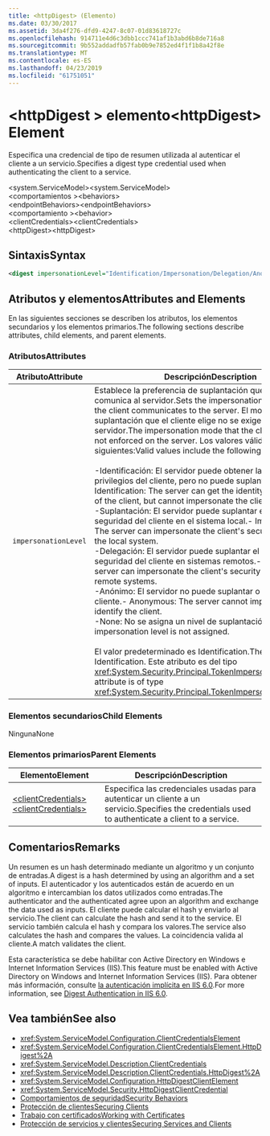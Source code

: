 ```yaml
---
title: <httpDigest> (Elemento)
ms.date: 03/30/2017
ms.assetid: 3da4f276-dfd9-4247-8c07-01d83618727c
ms.openlocfilehash: 914711e4d6c3dbb1ccc741af1b3abd6b8de716a8
ms.sourcegitcommit: 9b552addadfb57fab0b9e7852ed4f1f1b8a42f8e
ms.translationtype: MT
ms.contentlocale: es-ES
ms.lasthandoff: 04/23/2019
ms.locfileid: "61751051"
---
```

# <a name="httpdigest-element"></a><span data-ttu-id="ac3f9-102">\<httpDigest > elemento</span><span class="sxs-lookup"><span data-stu-id="ac3f9-102">\<httpDigest> Element</span></span>
<span data-ttu-id="ac3f9-103">Especifica una credencial de tipo de resumen utilizada al autenticar el cliente a un servicio.</span><span class="sxs-lookup"><span data-stu-id="ac3f9-103">Specifies a digest type credential used when authenticating the client to a service.</span></span>  
  
 <span data-ttu-id="ac3f9-104">\<system.ServiceModel></span><span class="sxs-lookup"><span data-stu-id="ac3f9-104">\<system.ServiceModel></span></span>  
<span data-ttu-id="ac3f9-105">\<comportamientos ></span><span class="sxs-lookup"><span data-stu-id="ac3f9-105">\<behaviors></span></span>  
<span data-ttu-id="ac3f9-106">\<endpointBehaviors></span><span class="sxs-lookup"><span data-stu-id="ac3f9-106">\<endpointBehaviors></span></span>  
<span data-ttu-id="ac3f9-107">\<comportamiento ></span><span class="sxs-lookup"><span data-stu-id="ac3f9-107">\<behavior></span></span>  
<span data-ttu-id="ac3f9-108">\<clientCredentials></span><span class="sxs-lookup"><span data-stu-id="ac3f9-108">\<clientCredentials></span></span>  
<span data-ttu-id="ac3f9-109">\<httpDigest></span><span class="sxs-lookup"><span data-stu-id="ac3f9-109">\<httpDigest></span></span>  
  
## <a name="syntax"></a><span data-ttu-id="ac3f9-110">Sintaxis</span><span class="sxs-lookup"><span data-stu-id="ac3f9-110">Syntax</span></span>  
  
```xml  
<digest impersonationLevel="Identification/Impersonation/Delegation/Anonymous/None" />
```  
  
## <a name="attributes-and-elements"></a><span data-ttu-id="ac3f9-111">Atributos y elementos</span><span class="sxs-lookup"><span data-stu-id="ac3f9-111">Attributes and Elements</span></span>  
 <span data-ttu-id="ac3f9-112">En las siguientes secciones se describen los atributos, los elementos secundarios y los elementos primarios.</span><span class="sxs-lookup"><span data-stu-id="ac3f9-112">The following sections describe attributes, child elements, and parent elements.</span></span>  
  
### <a name="attributes"></a><span data-ttu-id="ac3f9-113">Atributos</span><span class="sxs-lookup"><span data-stu-id="ac3f9-113">Attributes</span></span>  
  
|<span data-ttu-id="ac3f9-114">Atributo</span><span class="sxs-lookup"><span data-stu-id="ac3f9-114">Attribute</span></span>|<span data-ttu-id="ac3f9-115">Descripción</span><span class="sxs-lookup"><span data-stu-id="ac3f9-115">Description</span></span>|  
|---------------|-----------------|  
|`impersonationLevel`|<span data-ttu-id="ac3f9-116">Establece la preferencia de suplantación que el cliente comunica al servidor.</span><span class="sxs-lookup"><span data-stu-id="ac3f9-116">Sets the impersonation preference that the client communicates to the server.</span></span> <span data-ttu-id="ac3f9-117">El modo de suplantación que el cliente elige no se exige en el servidor.</span><span class="sxs-lookup"><span data-stu-id="ac3f9-117">The impersonation mode that the client selects is not enforced on the server.</span></span> <span data-ttu-id="ac3f9-118">Los valores válidos son los siguientes:</span><span class="sxs-lookup"><span data-stu-id="ac3f9-118">Valid values include the following:</span></span><br /><br /> <span data-ttu-id="ac3f9-119">-Identificación: El servidor puede obtener la identidad y los privilegios del cliente, pero no puede suplantar al cliente.</span><span class="sxs-lookup"><span data-stu-id="ac3f9-119">-   Identification: The server can get the identity and privileges of the client, but cannot impersonate the client.</span></span><br /><span data-ttu-id="ac3f9-120">-Suplantación: El servidor puede suplantar el contexto de seguridad del cliente en el sistema local.</span><span class="sxs-lookup"><span data-stu-id="ac3f9-120">-   Impersonation: The server can impersonate the client's security context on the local system.</span></span><br /><span data-ttu-id="ac3f9-121">-Delegación: El servidor puede suplantar el contexto de seguridad del cliente en sistemas remotos.</span><span class="sxs-lookup"><span data-stu-id="ac3f9-121">-   Delegation: The server can impersonate the client's security context on remote systems.</span></span><br /><span data-ttu-id="ac3f9-122">-Anónimo: El servidor no puede suplantar o identificar al cliente.</span><span class="sxs-lookup"><span data-stu-id="ac3f9-122">-   Anonymous: The server cannot impersonate or identify the client.</span></span><br /><span data-ttu-id="ac3f9-123">-None: No se asigna un nivel de suplantación.</span><span class="sxs-lookup"><span data-stu-id="ac3f9-123">-   None: An impersonation level is not assigned.</span></span><br /><br /> <span data-ttu-id="ac3f9-124">El valor predeterminado es Identification.</span><span class="sxs-lookup"><span data-stu-id="ac3f9-124">The default is Identification.</span></span> <span data-ttu-id="ac3f9-125">Este atributo es del tipo <xref:System.Security.Principal.TokenImpersonationLevel>.</span><span class="sxs-lookup"><span data-stu-id="ac3f9-125">This attribute is of type <xref:System.Security.Principal.TokenImpersonationLevel>.</span></span>|  
  
### <a name="child-elements"></a><span data-ttu-id="ac3f9-126">Elementos secundarios</span><span class="sxs-lookup"><span data-stu-id="ac3f9-126">Child Elements</span></span>  
 <span data-ttu-id="ac3f9-127">Ninguna</span><span class="sxs-lookup"><span data-stu-id="ac3f9-127">None</span></span>  
  
### <a name="parent-elements"></a><span data-ttu-id="ac3f9-128">Elementos primarios</span><span class="sxs-lookup"><span data-stu-id="ac3f9-128">Parent Elements</span></span>  
  
|<span data-ttu-id="ac3f9-129">Elemento</span><span class="sxs-lookup"><span data-stu-id="ac3f9-129">Element</span></span>|<span data-ttu-id="ac3f9-130">Descripción</span><span class="sxs-lookup"><span data-stu-id="ac3f9-130">Description</span></span>|  
|-------------|-----------------|  
|[<span data-ttu-id="ac3f9-131">\<clientCredentials></span><span class="sxs-lookup"><span data-stu-id="ac3f9-131">\<clientCredentials></span></span>](../../../../../docs/framework/configure-apps/file-schema/wcf/clientcredentials.md)|<span data-ttu-id="ac3f9-132">Especifica las credenciales usadas para autenticar un cliente a un servicio.</span><span class="sxs-lookup"><span data-stu-id="ac3f9-132">Specifies the credentials used to authenticate a client to a service.</span></span>|  
  
## <a name="remarks"></a><span data-ttu-id="ac3f9-133">Comentarios</span><span class="sxs-lookup"><span data-stu-id="ac3f9-133">Remarks</span></span>  
 <span data-ttu-id="ac3f9-134">Un resumen es un hash determinado mediante un algoritmo y un conjunto de entradas.</span><span class="sxs-lookup"><span data-stu-id="ac3f9-134">A digest is a hash determined by using an algorithm and a set of inputs.</span></span> <span data-ttu-id="ac3f9-135">El autenticador y los autenticados están de acuerdo en un algoritmo e intercambian los datos utilizados como entradas.</span><span class="sxs-lookup"><span data-stu-id="ac3f9-135">The authenticator and the authenticated agree upon an algorithm and exchange the data used as inputs.</span></span> <span data-ttu-id="ac3f9-136">El cliente puede calcular el hash y enviarlo al servicio.</span><span class="sxs-lookup"><span data-stu-id="ac3f9-136">The client can calculate the hash and send it to the service.</span></span> <span data-ttu-id="ac3f9-137">El servicio también calcula el hash y compara los valores.</span><span class="sxs-lookup"><span data-stu-id="ac3f9-137">The service also calculates the hash and compares the values.</span></span> <span data-ttu-id="ac3f9-138">La coincidencia valida al cliente.</span><span class="sxs-lookup"><span data-stu-id="ac3f9-138">A match validates the client.</span></span>  
  
 <span data-ttu-id="ac3f9-139">Esta característica se debe habilitar con Active Directory en Windows e Internet Information Services (IIS).</span><span class="sxs-lookup"><span data-stu-id="ac3f9-139">This feature must be enabled with Active Directory on Windows and Internet Information Services (IIS).</span></span> <span data-ttu-id="ac3f9-140">Para obtener más información, consulte [la autenticación implícita en IIS 6.0](https://go.microsoft.com/fwlink/?LinkId=88443).</span><span class="sxs-lookup"><span data-stu-id="ac3f9-140">For more information, see [Digest Authentication in IIS 6.0](https://go.microsoft.com/fwlink/?LinkId=88443).</span></span>  
  
## <a name="see-also"></a><span data-ttu-id="ac3f9-141">Vea también</span><span class="sxs-lookup"><span data-stu-id="ac3f9-141">See also</span></span>

- <xref:System.ServiceModel.Configuration.ClientCredentialsElement>
- <xref:System.ServiceModel.Configuration.ClientCredentialsElement.HttpDigest%2A>
- <xref:System.ServiceModel.Description.ClientCredentials>
- <xref:System.ServiceModel.Description.ClientCredentials.HttpDigest%2A>
- <xref:System.ServiceModel.Configuration.HttpDigestClientElement>
- <xref:System.ServiceModel.Security.HttpDigestClientCredential>
- [<span data-ttu-id="ac3f9-142">Comportamientos de seguridad</span><span class="sxs-lookup"><span data-stu-id="ac3f9-142">Security Behaviors</span></span>](../../../../../docs/framework/wcf/feature-details/security-behaviors-in-wcf.md)
- [<span data-ttu-id="ac3f9-143">Protección de clientes</span><span class="sxs-lookup"><span data-stu-id="ac3f9-143">Securing Clients</span></span>](../../../../../docs/framework/wcf/securing-clients.md)
- [<span data-ttu-id="ac3f9-144">Trabajo con certificados</span><span class="sxs-lookup"><span data-stu-id="ac3f9-144">Working with Certificates</span></span>](../../../../../docs/framework/wcf/feature-details/working-with-certificates.md)
- [<span data-ttu-id="ac3f9-145">Protección de servicios y clientes</span><span class="sxs-lookup"><span data-stu-id="ac3f9-145">Securing Services and Clients</span></span>](../../../../../docs/framework/wcf/feature-details/securing-services-and-clients.md)
